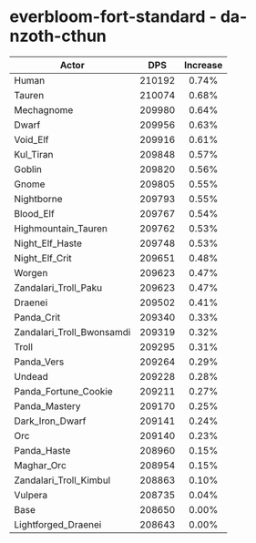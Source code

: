 # everbloom-fort-standard - da-nzoth-cthun
| Actor | DPS | Increase |
|---|:---:|:---:|
|Human|210192|0.74%|
|Tauren|210074|0.68%|
|Mechagnome|209980|0.64%|
|Dwarf|209956|0.63%|
|Void_Elf|209916|0.61%|
|Kul_Tiran|209848|0.57%|
|Goblin|209820|0.56%|
|Gnome|209805|0.55%|
|Nightborne|209793|0.55%|
|Blood_Elf|209767|0.54%|
|Highmountain_Tauren|209762|0.53%|
|Night_Elf_Haste|209748|0.53%|
|Night_Elf_Crit|209651|0.48%|
|Worgen|209623|0.47%|
|Zandalari_Troll_Paku|209623|0.47%|
|Draenei|209502|0.41%|
|Panda_Crit|209340|0.33%|
|Zandalari_Troll_Bwonsamdi|209319|0.32%|
|Troll|209295|0.31%|
|Panda_Vers|209264|0.29%|
|Undead|209228|0.28%|
|Panda_Fortune_Cookie|209211|0.27%|
|Panda_Mastery|209170|0.25%|
|Dark_Iron_Dwarf|209141|0.24%|
|Orc|209140|0.23%|
|Panda_Haste|208960|0.15%|
|Maghar_Orc|208954|0.15%|
|Zandalari_Troll_Kimbul|208863|0.10%|
|Vulpera|208735|0.04%|
|Base|208650|0.00%|
|Lightforged_Draenei|208643|0.00%|
